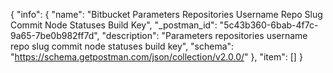 {
  "info": {
    "name": "Bitbucket Parameters Repositories Username Repo Slug Commit Node Statuses Build Key",
    "_postman_id": "5c43b360-6bab-4f7c-9a65-7be0b982ff7d",
    "description": "Parameters repositories username repo slug commit node statuses build key",
    "schema": "https://schema.getpostman.com/json/collection/v2.0.0/"
  },
  "item": []
}